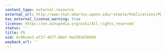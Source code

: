 ```yaml
---
content_type: external-resource
external_url: http://www-stat.wharton.upenn.edu/~steele/Publications/PDF/OMSurvey.ps
has_external_license_warning: true
license: https://en.wikipedia.org/wiki/All_rights_reserved
status: ''
title: PS
uid: bc96cee1-af27-4877-b0af-9a2393e5b950
wayback_url: ''
---
```

